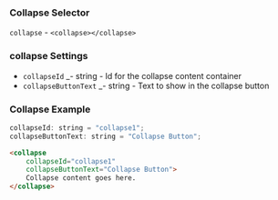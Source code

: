 ### Collapse Selector
`collapse` - `<collapse></collapse>`

### collapse Settings

  * `collapseId` _- string -
    Id for the collapse content container
  * `collapseButtonText` _- string -
    Text to show in the collapse button
 
### Collapse Example
```javascript
collapseId: string = "collapse1";
collapseButtonText: string = "Collapse Button";
```

```html
<collapse
    collapseId="collapse1"
    collapseButtonText="Collapse Button">
    Collapse content goes here.
</collapse>
```